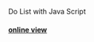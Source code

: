  Do List with Java Script

<h4>
<a href="https://hadioryanipr.github.io/ToDo-List/">
  online view
</h4> 

   
 
